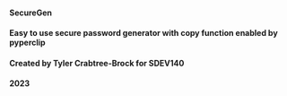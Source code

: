#### SecureGen
#### Easy to use secure password generator with copy function enabled by pyperclip
#### Created by Tyler Crabtree-Brock for SDEV140
#### 2023
